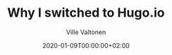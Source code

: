 ---
title: "Why I switched to Hugo.io"
date: 2020-01-09T00:00:00+02:00
description: "Why I switched to Hugo.io from custom built website and blog"
author: "Ville Valtonen"
draft: true
featured: true
hidden: false
---